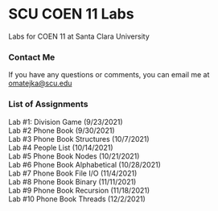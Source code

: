 # SCU COEN 11 Labs
 Labs for COEN 11 at Santa Clara University
 
 ### Contact Me
 If you have any questions or comments, you can email me at omatejka@scu.edu

### List of Assignments
 Lab #1: Division Game (9/23/2021)  
 Lab #2 Phone Book (9/30/2021)  
 Lab #3 Phone Book Structures (10/7/2021)  
 Lab #4 People List (10/14/2021)  
 Lab #5 Phone Book Nodes (10/21/2021)  
 Lab #6 Phone Book Alphabetical (10/28/2021)  
 Lab #7 Phone Book File I/O (11/4/2021)  
 Lab #8 Phone Book Binary (11/11/2021)  
 Lab #9 Phone Book Recursion (11/18/2021)  
 Lab #10 Phone Book Threads (12/2/2021)

